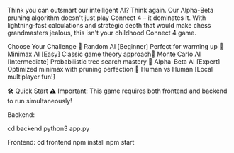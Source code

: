 Think you can outsmart our intelligent AI? Think again. Our Alpha-Beta pruning algorithm doesn't just play Connect 4 – it dominates it. With lightning-fast calculations and strategic depth that would make chess grandmasters jealous, this isn't your childhood Connect 4 game.

 Choose Your Challenge
🎲 Random AI [Beginner] Perfect for warming up
🤔 Minimax AI [Easy] Classic game theory approach🎯 
Monte Carlo AI [Intermediate] Probabilistic tree search mastery
🧠 Alpha-Beta AI [Expert] Optimized minimax with pruning perfection
👥 Human vs Human [Local multiplayer fun!]

🛠️ Quick Start
⚠️ Important: This game requires both frontend and backend to run simultaneously!

Backend:

cd backend
python3 app.py

Frontend:
cd frontend
npm install
npm start
